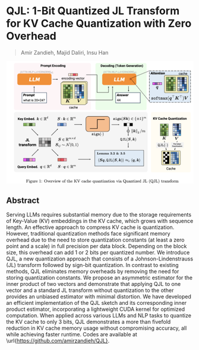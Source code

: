 # QJL: 1-Bit Quantized JL Transform for KV Cache Quantization with Zero Overhead

> Amir Zandieh, Majid Daliri, Insu Han

![111](fig1.png)

## Abstract

Serving LLMs requires substantial memory due to the storage requirements of
Key-Value (KV) embeddings in the KV cache, which grows with sequence length. An
effective approach to compress KV cache is quantization. However, traditional
quantization methods face significant memory overhead due to the need to store
quantization constants (at least a zero point and a scale) in full precision
per data block. Depending on the block size, this overhead can add 1 or 2 bits
per quantized number. We introduce QJL, a new quantization approach that
consists of a Johnson-Lindenstrauss (JL) transform followed by sign-bit
quantization. In contrast to existing methods, QJL eliminates memory overheads
by removing the need for storing quantization constants. We propose an
asymmetric estimator for the inner product of two vectors and demonstrate that
applying QJL to one vector and a standard JL transform without quantization to
the other provides an unbiased estimator with minimal distortion. We have
developed an efficient implementation of the QJL sketch and its corresponding
inner product estimator, incorporating a lightweight CUDA kernel for optimized
computation. When applied across various LLMs and NLP tasks to quantize the KV
cache to only 3 bits, QJL demonstrates a more than fivefold reduction in KV
cache memory usage without compromising accuracy, all while achieving faster
runtime. Codes are available at \url{https://github.com/amirzandieh/QJL}.
